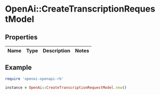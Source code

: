 # OpenAi::CreateTranscriptionRequestModel

## Properties

| Name | Type | Description | Notes |
| ---- | ---- | ----------- | ----- |

## Example

```ruby
require 'openai-openapi-rb'

instance = OpenAi::CreateTranscriptionRequestModel.new()
```

